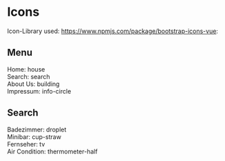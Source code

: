 # Icons
Icon-Library used: https://www.npmjs.com/package/bootstrap-icons-vue: 

## Menu
Home: house  
Search: search  
About Us: building  
Impressum: info-circle

## Search 
Badezimmer: droplet  
Minibar: cup-straw  
Fernseher: tv  
Air Condition: thermometer-half